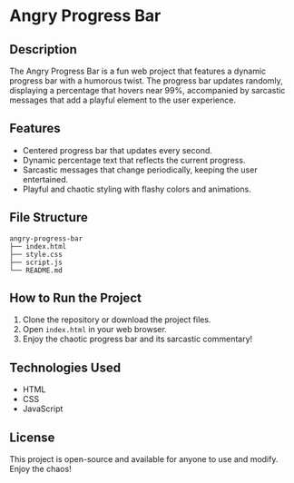 # Angry Progress Bar

## Description
The Angry Progress Bar is a fun web project that features a dynamic progress bar with a humorous twist. The progress bar updates randomly, displaying a percentage that hovers near 99%, accompanied by sarcastic messages that add a playful element to the user experience.

## Features
- Centered progress bar that updates every second.
- Dynamic percentage text that reflects the current progress.
- Sarcastic messages that change periodically, keeping the user entertained.
- Playful and chaotic styling with flashy colors and animations.

## File Structure
```
angry-progress-bar
├── index.html
├── style.css
├── script.js
└── README.md
```

## How to Run the Project
1. Clone the repository or download the project files.
2. Open `index.html` in your web browser.
3. Enjoy the chaotic progress bar and its sarcastic commentary!

## Technologies Used
- HTML
- CSS
- JavaScript

## License
This project is open-source and available for anyone to use and modify. Enjoy the chaos!